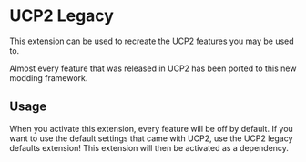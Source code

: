 # UCP2 Legacy
This extension can be used to recreate the UCP2 features you may be used to.

Almost every feature that was released in UCP2 has been ported to this new modding framework.

## Usage
When you activate this extension, every feature will be off by default. 
If you want to use the default settings that came with UCP2, use the UCP2 legacy defaults extension!
This extension will then be activated as a dependency.
